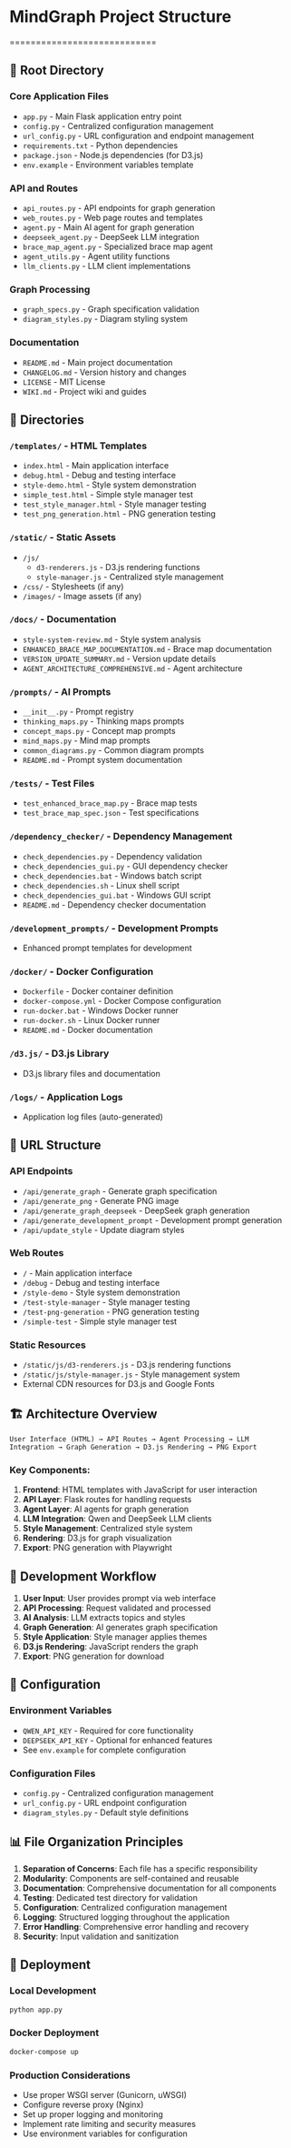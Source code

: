 # MindGraph Project Structure
============================

## 📁 Root Directory

### Core Application Files
- `app.py` - Main Flask application entry point
- `config.py` - Centralized configuration management
- `url_config.py` - URL configuration and endpoint management
- `requirements.txt` - Python dependencies
- `package.json` - Node.js dependencies (for D3.js)
- `env.example` - Environment variables template

### API and Routes
- `api_routes.py` - API endpoints for graph generation
- `web_routes.py` - Web page routes and templates
- `agent.py` - Main AI agent for graph generation
- `deepseek_agent.py` - DeepSeek LLM integration
- `brace_map_agent.py` - Specialized brace map agent
- `agent_utils.py` - Agent utility functions
- `llm_clients.py` - LLM client implementations

### Graph Processing
- `graph_specs.py` - Graph specification validation
- `diagram_styles.py` - Diagram styling system

### Documentation
- `README.md` - Main project documentation
- `CHANGELOG.md` - Version history and changes
- `LICENSE` - MIT License
- `WIKI.md` - Project wiki and guides

## 📁 Directories

### `/templates/` - HTML Templates
- `index.html` - Main application interface
- `debug.html` - Debug and testing interface
- `style-demo.html` - Style system demonstration
- `simple_test.html` - Simple style manager test
- `test_style_manager.html` - Style manager testing
- `test_png_generation.html` - PNG generation testing

### `/static/` - Static Assets
- `/js/`
  - `d3-renderers.js` - D3.js rendering functions
  - `style-manager.js` - Centralized style management
- `/css/` - Stylesheets (if any)
- `/images/` - Image assets (if any)

### `/docs/` - Documentation
- `style-system-review.md` - Style system analysis
- `ENHANCED_BRACE_MAP_DOCUMENTATION.md` - Brace map documentation
- `VERSION_UPDATE_SUMMARY.md` - Version update details
- `AGENT_ARCHITECTURE_COMPREHENSIVE.md` - Agent architecture

### `/prompts/` - AI Prompts
- `__init__.py` - Prompt registry
- `thinking_maps.py` - Thinking maps prompts
- `concept_maps.py` - Concept map prompts
- `mind_maps.py` - Mind map prompts
- `common_diagrams.py` - Common diagram prompts
- `README.md` - Prompt system documentation

### `/tests/` - Test Files
- `test_enhanced_brace_map.py` - Brace map tests
- `test_brace_map_spec.json` - Test specifications

### `/dependency_checker/` - Dependency Management
- `check_dependencies.py` - Dependency validation
- `check_dependencies_gui.py` - GUI dependency checker
- `check_dependencies.bat` - Windows batch script
- `check_dependencies.sh` - Linux shell script
- `check_dependencies_gui.bat` - Windows GUI script
- `README.md` - Dependency checker documentation

### `/development_prompts/` - Development Prompts
- Enhanced prompt templates for development

### `/docker/` - Docker Configuration
- `Dockerfile` - Docker container definition
- `docker-compose.yml` - Docker Compose configuration
- `run-docker.bat` - Windows Docker runner
- `run-docker.sh` - Linux Docker runner
- `README.md` - Docker documentation

### `/d3.js/` - D3.js Library
- D3.js library files and documentation

### `/logs/` - Application Logs
- Application log files (auto-generated)

## 🔗 URL Structure

### API Endpoints
- `/api/generate_graph` - Generate graph specification
- `/api/generate_png` - Generate PNG image
- `/api/generate_graph_deepseek` - DeepSeek graph generation
- `/api/generate_development_prompt` - Development prompt generation
- `/api/update_style` - Update diagram styles

### Web Routes
- `/` - Main application interface
- `/debug` - Debug and testing interface
- `/style-demo` - Style system demonstration
- `/test-style-manager` - Style manager testing
- `/test-png-generation` - PNG generation testing
- `/simple-test` - Simple style manager test

### Static Resources
- `/static/js/d3-renderers.js` - D3.js rendering functions
- `/static/js/style-manager.js` - Style management system
- External CDN resources for D3.js and Google Fonts

## 🏗️ Architecture Overview

```
User Interface (HTML) → API Routes → Agent Processing → LLM Integration → Graph Generation → D3.js Rendering → PNG Export
```

### Key Components:
1. **Frontend**: HTML templates with JavaScript for user interaction
2. **API Layer**: Flask routes for handling requests
3. **Agent Layer**: AI agents for graph generation
4. **LLM Integration**: Qwen and DeepSeek LLM clients
5. **Style Management**: Centralized style system
6. **Rendering**: D3.js for graph visualization
7. **Export**: PNG generation with Playwright

## 🎯 Development Workflow

1. **User Input**: User provides prompt via web interface
2. **API Processing**: Request validated and processed
3. **AI Analysis**: LLM extracts topics and styles
4. **Graph Generation**: AI generates graph specification
5. **Style Application**: Style manager applies themes
6. **D3.js Rendering**: JavaScript renders the graph
7. **Export**: PNG generation for download

## 🔧 Configuration

### Environment Variables
- `QWEN_API_KEY` - Required for core functionality
- `DEEPSEEK_API_KEY` - Optional for enhanced features
- See `env.example` for complete configuration

### Configuration Files
- `config.py` - Centralized configuration management
- `url_config.py` - URL endpoint configuration
- `diagram_styles.py` - Default style definitions

## 📊 File Organization Principles

1. **Separation of Concerns**: Each file has a specific responsibility
2. **Modularity**: Components are self-contained and reusable
3. **Documentation**: Comprehensive documentation for all components
4. **Testing**: Dedicated test directory for validation
5. **Configuration**: Centralized configuration management
6. **Logging**: Structured logging throughout the application
7. **Error Handling**: Comprehensive error handling and recovery
8. **Security**: Input validation and sanitization

## 🚀 Deployment

### Local Development
```bash
python app.py
```

### Docker Deployment
```bash
docker-compose up
```

### Production Considerations
- Use proper WSGI server (Gunicorn, uWSGI)
- Configure reverse proxy (Nginx)
- Set up proper logging and monitoring
- Implement rate limiting and security measures
- Use environment variables for configuration

